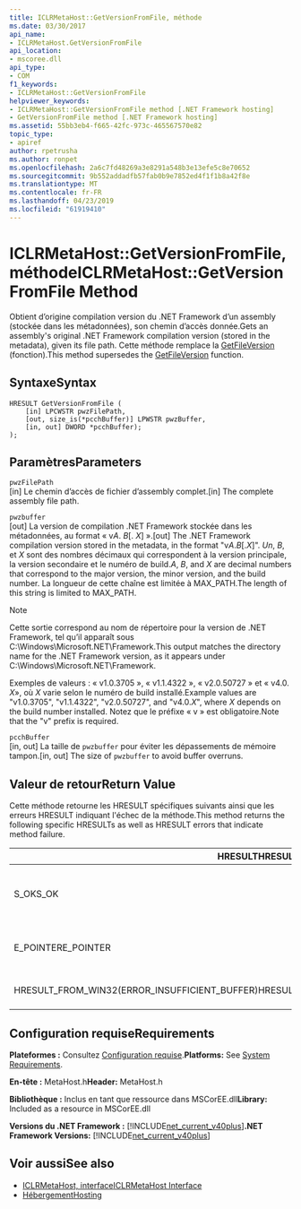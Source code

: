 ```yaml
---
title: ICLRMetaHost::GetVersionFromFile, méthode
ms.date: 03/30/2017
api_name:
- ICLRMetaHost.GetVersionFromFile
api_location:
- mscoree.dll
api_type:
- COM
f1_keywords:
- ICLRMetaHost::GetVersionFromFile
helpviewer_keywords:
- ICLRMetaHost::GetVersionFromFile method [.NET Framework hosting]
- GetVersionFromFile method [.NET Framework hosting]
ms.assetid: 55bb3eb4-f665-42fc-973c-465567570e82
topic_type:
- apiref
author: rpetrusha
ms.author: ronpet
ms.openlocfilehash: 2a6c7fd48269a3e8291a548b3e13efe5c8e70652
ms.sourcegitcommit: 9b552addadfb57fab0b9e7852ed4f1f1b8a42f8e
ms.translationtype: MT
ms.contentlocale: fr-FR
ms.lasthandoff: 04/23/2019
ms.locfileid: "61919410"
---
```

# <a name="iclrmetahostgetversionfromfile-method"></a><span data-ttu-id="805a1-102">ICLRMetaHost::GetVersionFromFile, méthode</span><span class="sxs-lookup"><span data-stu-id="805a1-102">ICLRMetaHost::GetVersionFromFile Method</span></span>
<span data-ttu-id="805a1-103">Obtient d’origine compilation version du .NET Framework d’un assembly (stockée dans les métadonnées), son chemin d’accès donnée.</span><span class="sxs-lookup"><span data-stu-id="805a1-103">Gets an assembly's original .NET Framework compilation version (stored in the metadata), given its file path.</span></span> <span data-ttu-id="805a1-104">Cette méthode remplace la [GetFileVersion](../../../../docs/framework/unmanaged-api/hosting/getfileversion-function.md) (fonction).</span><span class="sxs-lookup"><span data-stu-id="805a1-104">This method supersedes the [GetFileVersion](../../../../docs/framework/unmanaged-api/hosting/getfileversion-function.md) function.</span></span>  
  
## <a name="syntax"></a><span data-ttu-id="805a1-105">Syntaxe</span><span class="sxs-lookup"><span data-stu-id="805a1-105">Syntax</span></span>  
  
```  
HRESULT GetVersionFromFile (  
    [in] LPCWSTR pwzFilePath,  
    [out, size_is(*pcchBuffer)] LPWSTR pwzBuffer,  
    [in, out] DWORD *pcchBuffer);  
);  
```  
  
## <a name="parameters"></a><span data-ttu-id="805a1-106">Paramètres</span><span class="sxs-lookup"><span data-stu-id="805a1-106">Parameters</span></span>  
 `pwzFilePath`  
 <span data-ttu-id="805a1-107">[in] Le chemin d’accès de fichier d’assembly complet.</span><span class="sxs-lookup"><span data-stu-id="805a1-107">[in] The complete assembly file path.</span></span>  
  
 `pwzbuffer`  
 <span data-ttu-id="805a1-108">[out] La version de compilation .NET Framework stockée dans les métadonnées, au format « v*A*. *B*[. *X*] ».</span><span class="sxs-lookup"><span data-stu-id="805a1-108">[out] The .NET Framework compilation version stored in the metadata, in the format "v*A*.*B*[.*X*]".</span></span> <span data-ttu-id="805a1-109">*Un*, *B*, et *X* sont des nombres décimaux qui correspondent à la version principale, la version secondaire et le numéro de build.</span><span class="sxs-lookup"><span data-stu-id="805a1-109">*A*, *B*, and *X* are decimal numbers that correspond to the major version, the minor version, and the build number.</span></span> <span data-ttu-id="805a1-110">La longueur de cette chaîne est limitée à MAX_PATH.</span><span class="sxs-lookup"><span data-stu-id="805a1-110">The length of this string is limited to MAX_PATH.</span></span>  
  
> [!NOTE]
>  <span data-ttu-id="805a1-111">Cette sortie correspond au nom de répertoire pour la version de .NET Framework, tel qu’il apparaît sous C:\Windows\Microsoft.NET\Framework.</span><span class="sxs-lookup"><span data-stu-id="805a1-111">This output matches the directory name for the .NET Framework version, as it appears under C:\Windows\Microsoft.NET\Framework.</span></span>  
  
 <span data-ttu-id="805a1-112">Exemples de valeurs : « v1.0.3705 », « v1.1.4322 », « v2.0.50727 » et « v4.0. *X*», où *X* varie selon le numéro de build installé.</span><span class="sxs-lookup"><span data-stu-id="805a1-112">Example values are "v1.0.3705", "v1.1.4322", "v2.0.50727", and "v4.0.*X*", where *X* depends on the build number installed.</span></span> <span data-ttu-id="805a1-113">Notez que le préfixe « v » est obligatoire.</span><span class="sxs-lookup"><span data-stu-id="805a1-113">Note that the "v" prefix is required.</span></span>  
  
 `pcchBuffer`  
 <span data-ttu-id="805a1-114">[in, out] La taille de `pwzbuffer` pour éviter les dépassements de mémoire tampon.</span><span class="sxs-lookup"><span data-stu-id="805a1-114">[in, out] The size of `pwzbuffer` to avoid buffer overruns.</span></span>  
  
## <a name="return-value"></a><span data-ttu-id="805a1-115">Valeur de retour</span><span class="sxs-lookup"><span data-stu-id="805a1-115">Return Value</span></span>  
 <span data-ttu-id="805a1-116">Cette méthode retourne les HRESULT spécifiques suivants ainsi que les erreurs HRESULT indiquant l'échec de la méthode.</span><span class="sxs-lookup"><span data-stu-id="805a1-116">This method returns the following specific HRESULTs as well as HRESULT errors that indicate method failure.</span></span>  
  
|<span data-ttu-id="805a1-117">HRESULT</span><span class="sxs-lookup"><span data-stu-id="805a1-117">HRESULT</span></span>|<span data-ttu-id="805a1-118">Description</span><span class="sxs-lookup"><span data-stu-id="805a1-118">Description</span></span>|  
|-------------|-----------------|  
|<span data-ttu-id="805a1-119">S_OK</span><span class="sxs-lookup"><span data-stu-id="805a1-119">S_OK</span></span>|<span data-ttu-id="805a1-120">La commande s'est correctement terminée.</span><span class="sxs-lookup"><span data-stu-id="805a1-120">The method completed successfully.</span></span>|  
|<span data-ttu-id="805a1-121">E_POINTER</span><span class="sxs-lookup"><span data-stu-id="805a1-121">E_POINTER</span></span>|<span data-ttu-id="805a1-122">`pwzbuffer` ou `pcchBuffer` est null.</span><span class="sxs-lookup"><span data-stu-id="805a1-122">`pwzbuffer` or `pcchBuffer` is null.</span></span>|  
|<span data-ttu-id="805a1-123">HRESULT_FROM_WIN32(ERROR_INSUFFICIENT_BUFFER)</span><span class="sxs-lookup"><span data-stu-id="805a1-123">HRESULT_FROM_WIN32(ERROR_INSUFFICIENT_BUFFER)</span></span>|<span data-ttu-id="805a1-124">La mémoire tampon est trop petite.</span><span class="sxs-lookup"><span data-stu-id="805a1-124">The buffer is too small.</span></span>|  
  
## <a name="requirements"></a><span data-ttu-id="805a1-125">Configuration requise</span><span class="sxs-lookup"><span data-stu-id="805a1-125">Requirements</span></span>  
 <span data-ttu-id="805a1-126">**Plateformes :** Consultez [Configuration requise](../../../../docs/framework/get-started/system-requirements.md).</span><span class="sxs-lookup"><span data-stu-id="805a1-126">**Platforms:** See [System Requirements](../../../../docs/framework/get-started/system-requirements.md).</span></span>  
  
 <span data-ttu-id="805a1-127">**En-tête :** MetaHost.h</span><span class="sxs-lookup"><span data-stu-id="805a1-127">**Header:** MetaHost.h</span></span>  
  
 <span data-ttu-id="805a1-128">**Bibliothèque :** Inclus en tant que ressource dans MSCorEE.dll</span><span class="sxs-lookup"><span data-stu-id="805a1-128">**Library:** Included as a resource in MSCorEE.dll</span></span>  
  
 <span data-ttu-id="805a1-129">**Versions du .NET Framework :** [!INCLUDE[net_current_v40plus](../../../../includes/net-current-v40plus-md.md)]</span><span class="sxs-lookup"><span data-stu-id="805a1-129">**.NET Framework Versions:** [!INCLUDE[net_current_v40plus](../../../../includes/net-current-v40plus-md.md)]</span></span>  
  
## <a name="see-also"></a><span data-ttu-id="805a1-130">Voir aussi</span><span class="sxs-lookup"><span data-stu-id="805a1-130">See also</span></span>

- [<span data-ttu-id="805a1-131">ICLRMetaHost, interface</span><span class="sxs-lookup"><span data-stu-id="805a1-131">ICLRMetaHost Interface</span></span>](../../../../docs/framework/unmanaged-api/hosting/iclrmetahost-interface.md)
- [<span data-ttu-id="805a1-132">Hébergement</span><span class="sxs-lookup"><span data-stu-id="805a1-132">Hosting</span></span>](../../../../docs/framework/unmanaged-api/hosting/index.md)
